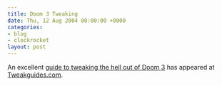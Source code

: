 ```yaml
---
title: Doom 3 Tweaking
date: Thu, 12 Aug 2004 00:00:00 +0000
categories:
- blog
- clockrocket
layout: post
---
```


An excellent <a href="http://www.tweakguides.com/Doom3_1.html">guide to tweaking the hell out of Doom 3</a> has appeared at <a href="http://www.tweakguides.com">Tweakguides.com</a>.



